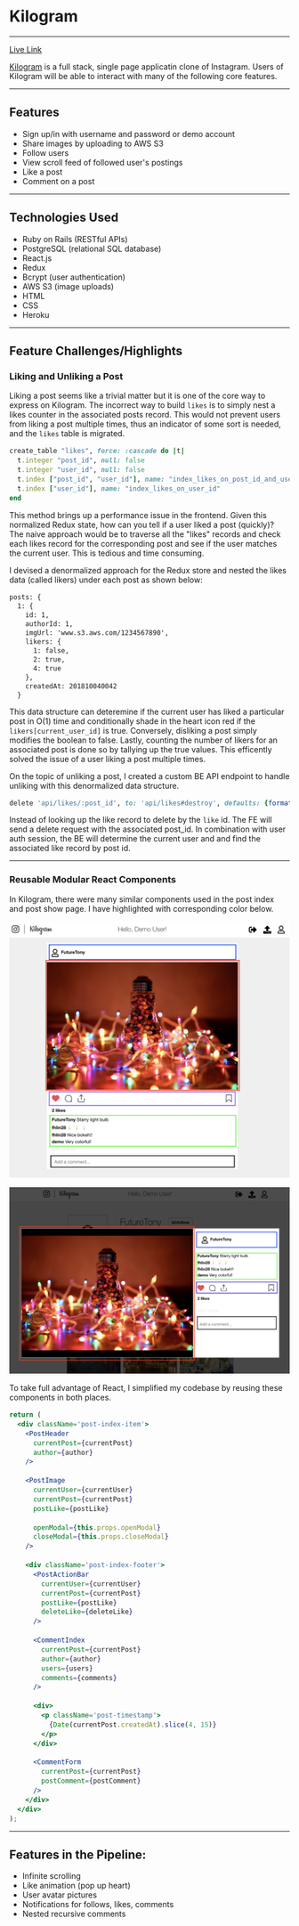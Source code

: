# Kilogram
___
[Live Link](https://kil0gram.herokuapp.com/#/signin)

[Kilogram](https://kil0gram.herokuapp.com/#/signin) is a full stack, single page applicatin clone of Instagram. Users of Kilogram will be able to interact with many of the following core features.
___
## Features
  * Sign up/in with username and password or demo account
  * Share images by uploading to AWS S3
  * Follow users
  * View scroll feed of followed user's postings
  * Like a post
  * Comment on a post
___
## Technologies Used
  * Ruby on Rails (RESTful APIs)
  * PostgreSQL (relational SQL database)
  * React.js
  * Redux
  * Bcrypt (user authentication)
  * AWS S3 (image uploads)
  * HTML
  * CSS
  * Heroku
___
## Feature Challenges/Highlights
### Liking and Unliking a Post

Liking a post seems like a trivial matter but it is one of the core way to express on Kilogram. The incorrect way to build `likes` is to simply nest a likes counter in the associated posts record. This would not prevent users from liking a post multiple times, thus an indicator of some sort is needed, and the `likes` table is migrated.

```ruby
create_table "likes", force: :cascade do |t|
  t.integer "post_id", null: false
  t.integer "user_id", null: false
  t.index ["post_id", "user_id"], name: "index_likes_on_post_id_and_user_id", unique: true
  t.index ["user_id"], name: "index_likes_on_user_id"
end
```

This method brings up a performance issue in the frontend. Given this normalized Redux state, how can you tell if a user liked a post (quickly)? The naive approach would be to traverse all the "likes" records and check each likes record for the corresponding post and see if the user matches the current user. This is tedious and time consuming.

I devised a denormalized approach for the Redux store and nested the likes data (called likers) under each post as shown below:

    posts: {
      1: {
        id: 1,
        authorId: 1,
        imgUrl: 'www.s3.aws.com/1234567890',
        likers: {
          1: false,
          2: true,
          4: true
        },
        createdAt: 201810040042
      }

This data structure can deteremine if the current user has liked a particular post in O(1) time and conditionally shade in the heart icon red if the `likers[current_user_id]` is true. Conversely, disliking a post simply modifies the boolean to false. Lastly, counting the number of likers for an associated post is done so by tallying up the true values. This efficently solved the issue of a user liking a post multiple times.

On the topic of unliking a post, I created a custom BE API endpoint to handle unliking with this denormalized data structure.

```ruby
delete 'api/likes/:post_id', to: 'api/likes#destroy', defaults: {format: :json}
```

Instead of looking up the like record to delete by the `like` id. The FE will send a delete request with the associated post_id. In combination with user auth session, the BE will determine the current user and and find the associated like record by post id.
___
### Reusable Modular React Components

In Kilogram, there were many similar components used in the post index and post show page. I have highlighted with corresponding color below.

![alt text](app/assets/images/post_index.png "Post Index")

![alt text](app/assets/images/post_show.png "Post Sndex")

To take full advantage of React, I simplified my codebase by reusing these components in both places.

```jsx
return (
  <div className='post-index-item'>
    <PostHeader
      currentPost={currentPost}
      author={author}
    />

    <PostImage
      currentUser={currentUser}
      currentPost={currentPost}
      postLike={postLike}

      openModal={this.props.openModal}
      closeModal={this.props.closeModal}
    />

    <div className='post-index-footer'>
      <PostActionBar
        currentUser={currentUser}
        currentPost={currentPost}
        postLike={postLike}
        deleteLike={deleteLike}
      />

      <CommentIndex
        currentPost={currentPost}
        author={author}
        users={users}
        comments={comments}
      />

      <div>
        <p className='post-timestamp'>
          {Date(currentPost.createdAt).slice(4, 15)}
        </p>
      </div>

      <CommentForm
        currentPost={currentPost}
        postComment={postComment}
      />
    </div>
  </div>
);
```
___
## Features in the Pipeline:
  * Infinite scrolling
  * Like animation (pop up heart)
  * User avatar pictures
  * Notifications for follows, likes, comments
  * Nested recursive comments

